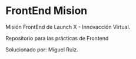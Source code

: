 # FrontEnd Mision
Misión FrontEnd de Launch X - Innovacción Virtual.

Repositorio para las prácticas de Frontend

Solucionado por: Miguel Ruiz.